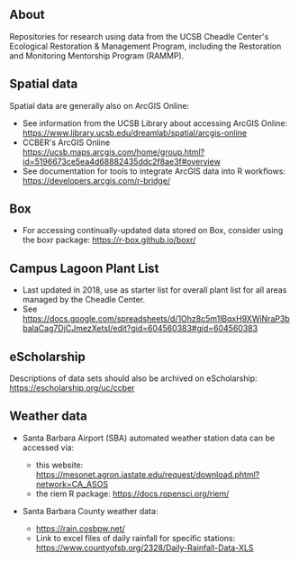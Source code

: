 ## About
Repositories for research using data from the UCSB Cheadle Center's Ecological Restoration & Management Program, including the Restoration and Monitoring Mentorship Program (RAMMP).

## Spatial data 
Spatial data are generally also on ArcGIS Online: 

  - See information from the UCSB Library about accessing ArcGIS Online: https://www.library.ucsb.edu/dreamlab/spatial/arcgis-online
  - CCBER's ArcGIS Online https://ucsb.maps.arcgis.com/home/group.html?id=5196673ce5ea4d68882435ddc2f8ae3f#overview
  - See documentation for tools to integrate ArcGIS data into R workflows: https://developers.arcgis.com/r-bridge/

## Box

- For accessing continually-updated data stored on Box, consider using the boxr package: https://r-box.github.io/boxr/

## Campus Lagoon Plant List

-  Last updated in 2018, use as starter list for overall plant list for all areas managed by the Cheadle Center.
-  See https://docs.google.com/spreadsheets/d/1Ohz8c5m1lBqxH9XWiNraP3bbalaCag7DjCJmezXetsI/edit?gid=604560383#gid=604560383

## eScholarship
Descriptions of data sets should also be archived on eScholarship: https://escholarship.org/uc/ccber

## Weather data

- Santa Barbara Airport (SBA) automated weather station data can be accessed via:
  - this website: https://mesonet.agron.iastate.edu/request/download.phtml?network=CA_ASOS
  - the riem R package: https://docs.ropensci.org/riem/
 
- Santa Barbara County weather data:
  - https://rain.cosbpw.net/
  - Link to excel files of daily rainfall for specific stations: https://www.countyofsb.org/2328/Daily-Rainfall-Data-XLS  
